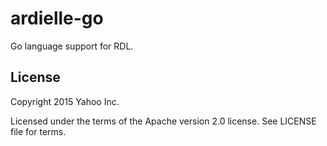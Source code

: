 # ardielle-go
Go language support for RDL.

## License

Copyright 2015 Yahoo Inc.

Licensed under the terms of the Apache version 2.0 license. See LICENSE file for terms.
